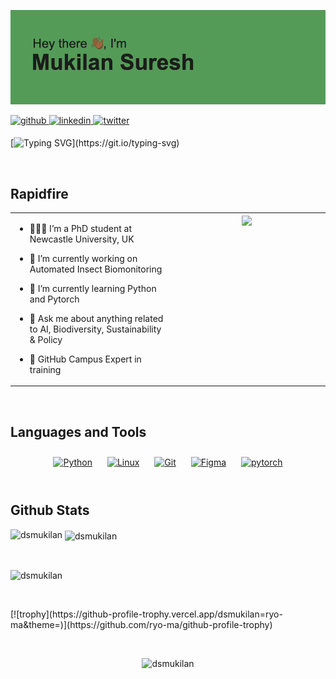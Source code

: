 ![](header.png)
  

<a href="https://github.com/dsmukilan" target="_blank">
<img src=https://img.shields.io/badge/github-%2324292e.svg?&style=for-the-badge&logo=github&logoColor=white alt=github style="margin-bottom: 5px;" />
</a>
<a href="https://linkedin.com/in/dsmukilan" target="_blank">
<img src=https://img.shields.io/badge/linkedin-%231E77B5.svg?&style=for-the-badge&logo=linkedin&logoColor=white alt=linkedin style="margin-bottom: 5px;" />
</a>
<a href="https://twitter.com/mukilansuresh " target="_blank">
<img src=https://img.shields.io/badge/twitter-%2300acee.svg?&style=for-the-badge&logo=twitter&logoColor=white alt=twitter style="margin-bottom: 5px;" />
</a>  

<br/>
  



[![Typing SVG](https://readme-typing-svg.demolab.com?font=Fira+Code&pause=1000&color=1EA954&width=435&lines=Welcome+to+my+GitHub+profile...)](https://git.io/typing-svg)
  
  

<br/>  


## Rapidfire  
<table><tr><td valign="top" width="50%">

- 👨🏾‍🔬 I’m a PhD student at Newcastle University, UK
  
  
- 🐞 I’m currently working on Automated Insect Biomonitoring  
  

- 🌱 I’m currently learning Python and Pytorch  
  

- 🤔 Ask me about anything related to AI, Biodiversity, Sustainability & Policy    
  
  
- 🚩 GitHub Campus Expert in training  


</td><td valign="top" width="50%">

<div align="center">
<img src="https://cdn-images-1.medium.com/v2/resize:fit:800/1*mUwYl3gW61G7pafyFnaCvw.gif" align="center" style="width: 100%" />
</div>  


</td></tr></table>  

<br/>  


## Languages and Tools  
<div align="center">  
<a href="https://www.python.org/" target="_blank"><img style="margin: 10px" src="https://profilinator.rishav.dev/skills-assets/python-original.svg" alt="Python" height="25" /></a>  
<a href="https://www.linux.org/" target="_blank"><img style="margin: 10px" src="https://profilinator.rishav.dev/skills-assets/linux-original.svg" alt="Linux" height="25" /></a>  
<a href="https://github.com/" target="_blank"><img style="margin: 10px" src="https://profilinator.rishav.dev/skills-assets/git-scm-icon.svg" alt="Git" height="25" /></a>  
<a href="https://www.figma.com/" target="_blank"><img style="margin: 10px" src="https://profilinator.rishav.dev/skills-assets/figma-icon.svg" alt="Figma" height="25" /></a>  
<a href="https://pytorch.org/" target="_blank"><img style="margin: 10px" src="https://profilinator.rishav.dev/skills-assets/pytorch-icon.svg" alt="pytorch" height="25" /></a>  
</div>  

<br/>  


## Github Stats  
<p><img align="left" src="https://github-readme-stats.vercel.app/api/top-langs?username=dsmukilan&show_icons=true&theme=tokyonight&locale=en&layout=compact" alt="dsmukilan" /></p>

<p>&nbsp;<img align="center" src="https://github-readme-stats.vercel.app/api?username=dsmukilan&show_icons=true&theme=tokyonight&locale=en" alt="dsmukilan" /></p>

<br/> 

<p><img align="center" src="https://github-readme-streak-stats.herokuapp.com/?user=dsmukilan&theme=tokyonight" alt="dsmukilan" /></p>



<br/>  

<p>[![trophy](https://github-profile-trophy.vercel.app/dsmukilan=ryo-ma&theme=)](https://github.com/ryo-ma/github-profile-trophy)<p>

<br/>  

<div align="center">
<p align="center"> <img src="https://komarev.com/ghpvc/?username=dsmukilan&label=Profile%20views&color=186c37&style=plastic" alt="dsmukilan" /> </p>
</div>  
  

<br/>  


<br />


<!--
**dsmukilan/dsmukilan** is a ✨ _special_ ✨ repository because its `README.md` (this file) appears on your GitHub profile.

Here are some ideas to get you started:

- 🔭 I’m currently working on ...
- 🌱 I’m currently learning ...
- 👯 I’m looking to collaborate on ...
- 🤔 I’m looking for help with ...
- 💬 Ask me about ...
- 📫 How to reach me: ...
- 😄 Pronouns: ...
- ⚡ Fun fact: ...
-->
